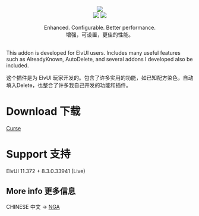 <div align="center">
<img src="https://github.com/fang2hou/ElvUI_WindTools/blob/master/Title.png?raw=true"/><br>
<img src="https://img.shields.io/badge/ElvUI-11.372-blue.svg?longCache=true&style=for-the-badge"/>
<img src="https://img.shields.io/badge/Version-1.6.1-green.svg?longCache=true&style=for-the-badge"/>

Enhanced. Configurable. Better performance.<br>
增强，可设置，更佳的性能。
</div>

<br>
This addon is developed for ElvUI users. Includes many useful features such as AlreadyKnown, AutoDelete, and several addons I developed also be included.

这个插件是为 ElvUI 玩家开发的。包含了许多实用的功能，如已知配方染色，自动填入Delete，也整合了许多我自己开发的功能和插件。<br>


# Download 下载
[Curse](https://www.curseforge.com/wow/addons/elvui_windtools)

# Support 支持
ElvUI 11.372 + 8.3.0.33941  (Live)

## More info 更多信息
CHINESE 中文 → [NGA](http://bbs.ngacn.cc/read.php?tid=12142815)